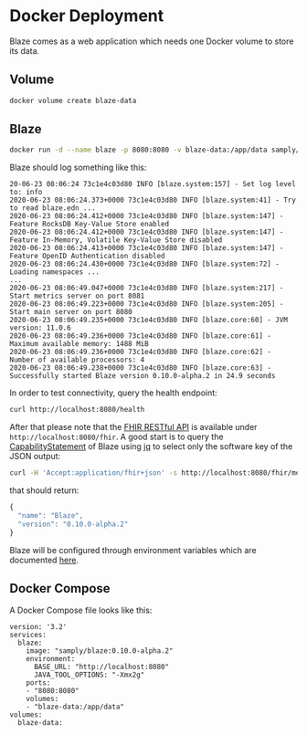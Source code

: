 # Docker Deployment

Blaze comes as a web application which needs one Docker volume to store its data.

## Volume

```bash
docker volume create blaze-data
```

## Blaze

```bash
docker run -d --name blaze -p 8080:8080 -v blaze-data:/app/data samply/blaze:0.10.0-alpha.2
```

Blaze should log something like this:

```text
20-06-23 08:06:24 73c1e4c03d80 INFO [blaze.system:157] - Set log level to: info
2020-06-23 08:06:24.373+0000 73c1e4c03d80 INFO [blaze.system:41] - Try to read blaze.edn ...
2020-06-23 08:06:24.412+0000 73c1e4c03d80 INFO [blaze.system:147] - Feature RocksDB Key-Value Store enabled
2020-06-23 08:06:24.412+0000 73c1e4c03d80 INFO [blaze.system:147] - Feature In-Memory, Volatile Key-Value Store disabled
2020-06-23 08:06:24.413+0000 73c1e4c03d80 INFO [blaze.system:147] - Feature OpenID Authentication disabled
2020-06-23 08:06:24.430+0000 73c1e4c03d80 INFO [blaze.system:72] - Loading namespaces ...
...
2020-06-23 08:06:49.047+0000 73c1e4c03d80 INFO [blaze.system:217] - Start metrics server on port 8081
2020-06-23 08:06:49.223+0000 73c1e4c03d80 INFO [blaze.system:205] - Start main server on port 8080
2020-06-23 08:06:49.235+0000 73c1e4c03d80 INFO [blaze.core:60] - JVM version: 11.0.6
2020-06-23 08:06:49.236+0000 73c1e4c03d80 INFO [blaze.core:61] - Maximum available memory: 1488 MiB
2020-06-23 08:06:49.236+0000 73c1e4c03d80 INFO [blaze.core:62] - Number of available processors: 4
2020-06-23 08:06:49.238+0000 73c1e4c03d80 INFO [blaze.core:63] - Successfully started Blaze version 0.10.0-alpha.2 in 24.9 seconds
```

In order to test connectivity, query the health endpoint:

```bash
curl http://localhost:8080/health
```

After that please note that the [FHIR RESTful API](https://www.hl7.org/fhir/http.html) is available under `http://localhost:8080/fhir`. A good start is to query the [CapabilityStatement](https://www.hl7.org/fhir/capabilitystatement.html) of Blaze using [jq](https://stedolan.github.io/jq/) to select only the software key of the JSON output:

```bash
curl -H 'Accept:application/fhir+json' -s http://localhost:8080/fhir/metadata | jq .software
```

that should return:

```javascript
{
  "name": "Blaze",
  "version": "0.10.0-alpha.2"
}
```

Blaze will be configured through environment variables which are documented [here](environment-variables.md).

## Docker Compose

A Docker Compose file looks like this:

```text
version: '3.2'
services:
  blaze:
    image: "samply/blaze:0.10.0-alpha.2"
    environment:
      BASE_URL: "http://localhost:8080"
      JAVA_TOOL_OPTIONS: "-Xmx2g"
    ports:
    - "8080:8080"
    volumes:
    - "blaze-data:/app/data"
volumes:
  blaze-data:
```

